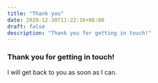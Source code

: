 ```yaml
---
title: "Thank you"
date: 2020-12-30T11:22:16+06:00
draft: false
description: "Thank you for getting in touch!"
---
```


### Thank you for getting in touch!

I will get back to you as soon as I can.